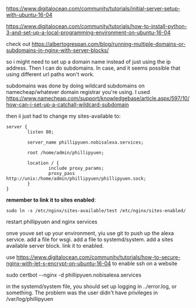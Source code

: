 https://www.digitalocean.com/community/tutorials/initial-server-setup-with-ubuntu-16-04

https://www.digitalocean.com/community/tutorials/how-to-install-python-3-and-set-up-a-local-programming-environment-on-ubuntu-16-04

check out https://albertogrespan.com/blog/running-multiple-domains-or-subdomains-in-nginx-with-server-blocks/

so i might need to set up a domain name instead of just using the ip address. Then I can do subdomains. In case, and it seems possible that using different url paths won't work.

subdomains was done by doing wildcard subdomains on namecheap/whatever domain registrar you're using. I used https://www.namecheap.com/support/knowledgebase/article.aspx/597/10/how-can-i-set-up-a-catchall-wildcard-subdomain

then ii just had to change my sites-available to:
```
server {
        listen 80;

        server_name phillipyuen.nobisalexa.services;

        root /home/admin/phillipyuen;

        location / {
                include proxy_params;
                proxy_pass http://unix:/home/admin/phillipyuen/phillipyuen.sock;
        }
}
```

**remember to link it to sites enabled**:
```
sudo ln -s /etc/nginx/sites-available/test /etc/nginx/sites-enabled/
```

restart phillipyuen and nginx services

onve youve set up your environment, yiu use git to push up the alexa service. add a file for wsgi. add a file to systemd/system. add a sites available server block. link it to enabled. 

use https://www.digitalocean.com/community/tutorials/how-to-secure-nginx-with-let-s-encrypt-on-ubuntu-16-04 to enable ssh on a website

sudo certbot --nginx -d phillipyuen.nobisalexa.services

in the systemd/system file, you should set up logging in ../error.log, or something. The problem was the user didn't have privileges in /var/log/phillipyuen